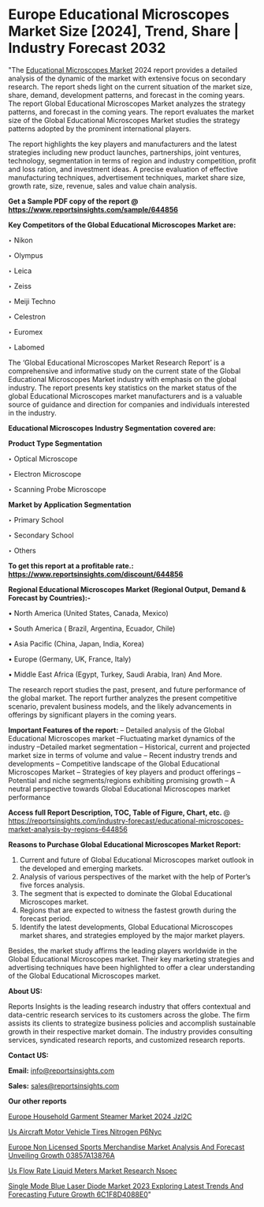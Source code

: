 # Europe Educational Microscopes Market Size [2024], Trend, Share | Industry Forecast 2032

"The <a href=https://www.reportsinsights.com/sample/644856>Educational Microscopes Market</a> 2024 report provides a detailed analysis of the dynamic of the market with extensive focus on secondary research. The report sheds light on the current situation of the market size, share, demand, development patterns, and forecast in the coming years. The report Global Educational Microscopes Market analyzes the strategy patterns, and forecast in the coming years. The report evaluates the market size of the Global Educational Microscopes Market studies the strategy patterns adopted by the prominent international players.

The report highlights the key players and manufacturers and the latest strategies including new product launches, partnerships, joint ventures, technology, segmentation in terms of region and industry competition, profit and loss ration, and investment ideas. A precise evaluation of effective manufacturing techniques, advertisement techniques, market share size, growth rate, size, revenue, sales and value chain analysis.

<strong>Get a Sample PDF copy of the report @ <a href=https://www.reportsinsights.com/sample/644856 style=color:#0000ff;>https://www.reportsinsights.com/sample/644856</a></strong>

<strong>Key Competitors of the Global Educational Microscopes Market are:</strong>

‣ Nikon

‣ Olympus

‣ Leica

‣ Zeiss

‣ Meiji Techno

‣ Celestron

‣ Euromex

‣ Labomed

The ‘Global Educational Microscopes Market Research Report’ is a comprehensive and informative study on the current state of the Global Educational Microscopes Market industry with emphasis on the global industry. The report presents key statistics on the market status of the global Educational Microscopes market manufacturers and is a valuable source of guidance and direction for companies and individuals interested in the industry.

<strong>Educational Microscopes Industry Segmentation covered are:</strong>

<strong>Product Type Segmentation</strong>

‣ Optical Microscope

‣ Electron Microscope

‣ Scanning Probe Microscope

<strong>Market by Application Segmentation</strong>

‣ Primary School

‣ Secondary School

‣ Others

<strong>To get this report at a profitable rate.: <a href=https://www.reportsinsights.com/discount/644856 style=color:#0000ff;>https://www.reportsinsights.com/discount/644856</a></strong>

<strong>Regional Educational Microscopes Market (Regional Output, Demand &amp; Forecast by Countries):-</strong>

• North America (United States, Canada, Mexico)

• South America ( Brazil, Argentina, Ecuador, Chile)

• Asia Pacific (China, Japan, India, Korea)

• Europe (Germany, UK, France, Italy)

• Middle East Africa (Egypt, Turkey, Saudi Arabia, Iran) And More.

The research report studies the past, present, and future performance of the global market. The report further analyzes the present competitive scenario, prevalent business models, and the likely advancements in offerings by significant players in the coming years.

<strong>Important Features of the report:</strong>
– Detailed analysis of the Global Educational Microscopes market
–Fluctuating market dynamics of the industry
–Detailed market segmentation
– Historical, current and projected market size in terms of volume and value
– Recent industry trends and developments
– Competitive landscape of the Global Educational Microscopes Market
– Strategies of key players and product offerings
– Potential and niche segments/regions exhibiting promising growth
– A neutral perspective towards Global Educational Microscopes market performance

<strong>Access full Report Description, TOC, Table of Figure, Chart, etc. </strong>@   <a href=https://reportsinsights.com/industry-forecast/educational-microscopes-market-analysis-by-regions-644856 style=color:#0000ff;>https://reportsinsights.com/industry-forecast/educational-microscopes-market-analysis-by-regions-644856</a>

<strong>Reasons to Purchase Global Educational Microscopes Market Report:</strong>
1. Current and future of Global Educational Microscopes market outlook in the developed and emerging markets.
2. Analysis of various perspectives of the market with the help of Porter’s five forces analysis.
3. The segment that is expected to dominate the Global Educational Microscopes market.
4. Regions that are expected to witness the fastest growth during the forecast period.
5. Identify the latest developments, Global Educational Microscopes market shares, and strategies employed by the major market players.

Besides, the market study affirms the leading players worldwide in the Global Educational Microscopes market. Their key marketing strategies and advertising techniques have been highlighted to offer a clear understanding of the Global Educational Microscopes market.

<strong><strong>About US</strong>:</strong>

Reports Insights is the leading research industry that offers contextual and data-centric research services to its customers across the globe. The firm assists its clients to strategize business policies and accomplish sustainable growth in their respective market domain. The industry provides consulting services, syndicated research reports, and customized research reports.

<strong>Contact US:</strong>

<p class=><b>Email:</b> <a href=mailto:info@reportsinsights.com>info@reportsinsights.com</a></p>
<p class=><b>Sales:</b> <a href=mailto:sales@reportsinsights.com>sales@reportsinsights.com</a></p>

<strong>Our other reports</strong>

<a href=https://www.linkedin.com/pulse/europe-household-garment-steamer-market-2024-jzl2c/>Europe Household Garment Steamer Market 2024 Jzl2C</a>

<a href=https://www.linkedin.com/pulse/us-aircraft-motor-vehicle-tires-nitrogen-p6nyc/>Us Aircraft Motor Vehicle Tires Nitrogen P6Nyc</a>

<a href=https://medium.com/@singhaakesh50/europe-non-licensed-sports-merchandise-market-analysis-and-forecast-unveiling-growth-03857a13876a>Europe Non Licensed Sports Merchandise Market Analysis And Forecast Unveiling Growth 03857A13876A</a>

<a href=https://www.linkedin.com/pulse/us-flow-rate-liquid-meters-market-research-nsoec/>Us Flow Rate Liquid Meters Market Research Nsoec</a>

<a href=https://medium.com/@sakshideshmukh994/single-mode-blue-laser-diode-market-2023-exploring-latest-trends-and-forecasting-future-growth-6c1f8d4088e0>Single Mode Blue Laser Diode Market 2023 Exploring Latest Trends And Forecasting Future Growth 6C1F8D4088E0</a>"
